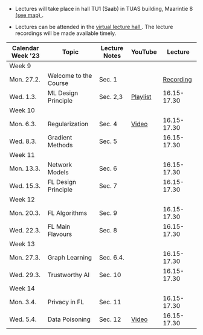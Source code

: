 * Lectures will take place in hall TU1 (Saab) in TUAS building, Maarintie 8 <a href="https://goo.gl/maps/u9UvHHs1huHbf8wm7"> (see map) </a>. 

* Lectures can be attended in the <a href="https://aalto.zoom.us/j/61924584460?pwd=MXJDSHFyemdCOS91aFJxMmhqdXJwQT09"> virtual lecture hall </a>. The lecture recordings will be made available timely. 



| Calendar Week '23| Topic                 | Lecture Notes |  YouTube  |  Lecture  |
|-----------------|-----------------------|---------------|--------------|--------------|
|Week 9    |                       |               |              |              |
|    Mon. 27.2.   | Welcome to the Course |        Sec. 1       |              |  <a href=" https://youtu.be/htZ1TBn2f4A ">Recording</a>        |
|   Wed. 1.3.     | ML Design Principle |   Sec. 2,3            |   <a href="https://youtube.com/playlist?list=PLrbn2dGrLJK_Uix6FM4mOrIcE5m1fZaX3">Playlist</a>         |      16.15-17.30       |
|Week 10    |                       |               |              |          |
| Mon. 6.3. | Regularization |        Sec. 4       |  <a href="https://youtu.be/94tlSrs9ZNo">Video</a>             |     16.15-17.30    |
| Wed. 8.3. | Gradient Methods  |     Sec. 5     |              |    16.15-17.30    |
|Week 11    |                       |               |              |         |
| Mon. 13.3. | Network Models |     Sec. 6          |              |   16.15-17.30      |
| Wed. 15.3. | FL Design Principle |    Sec. 7           |              |   16.15-17.30      |
|Week 12    |                       |               |              |         |
| Mon. 20.3. | FL Algorithms  |        Sec. 9       |              |   16.15-17.30      |
| Wed. 22.3. |  FL Main Flavours |     Sec. 8     |              |   16.15-17.30      |
|Week 13    |                       |               |              |         |
| Mon. 27.3. | Graph Learning |    Sec. 6.4.        |              |    16.15-17.30     |
| Wed. 29.3. | Trustworthy AI |   Sec. 10          |              |    16.15-17.30     |
|Week 14    |                       |               |              |         |
| Mon. 3.4. | Privacy in FL |     Sec. 11     |              |   16.15-17.30      |
| Wed. 5.4. | Data Poisoning |    Sec. 12     |     <a href="https://www.youtube.com/watch?v=MLjK-SC7JSY">Video</a>         |   16.15-17.30      |





